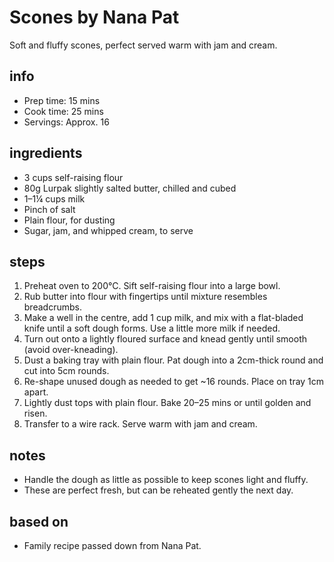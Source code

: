 # Scones by Nana Pat  
Soft and fluffy scones, perfect served warm with jam and cream.

## info  
* Prep time: 15 mins  
* Cook time: 25 mins  
* Servings: Approx. 16  

## ingredients  
* 3 cups self-raising flour  
* 80g Lurpak slightly salted butter, chilled and cubed  
* 1–1¼ cups milk  
* Pinch of salt  
* Plain flour, for dusting  
* Sugar, jam, and whipped cream, to serve  

## steps  
1. Preheat oven to 200°C. Sift self-raising flour into a large bowl.  
2. Rub butter into flour with fingertips until mixture resembles breadcrumbs.  
3. Make a well in the centre, add 1 cup milk, and mix with a flat-bladed knife until a soft dough forms. Use a little more milk if needed.  
4. Turn out onto a lightly floured surface and knead gently until smooth (avoid over-kneading).  
5. Dust a baking tray with plain flour. Pat dough into a 2cm-thick round and cut into 5cm rounds.  
6. Re-shape unused dough as needed to get ~16 rounds. Place on tray 1cm apart.  
7. Lightly dust tops with plain flour. Bake 20–25 mins or until golden and risen.  
8. Transfer to a wire rack. Serve warm with jam and cream.  

## notes  
* Handle the dough as little as possible to keep scones light and fluffy.  
* These are perfect fresh, but can be reheated gently the next day.  

## based on  
* Family recipe passed down from Nana Pat.
